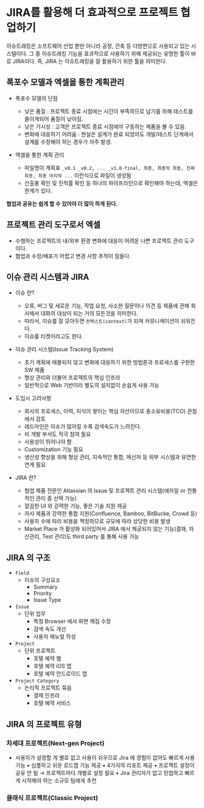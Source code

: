 # JIRA를 활용해 더 효과적으로 프로젝트 협업하기

이슈트래킹은 소프트웨어 산업 뿐만 아니라 공장, 건축 등 다방면으로 사용되고 있는 시스템이다. 그 중 이슈트래킹 기능을 효과적으로 사용하기 위해 제공되는 유명한 툴이 바로 JIRA이다. 즉, JIRA 는
이슈트래킹을 잘 활용하기 위한 툴을 의미한다.

## 폭포수 모델과 엑셀을 통한 계획관리

- 폭포수 모델의 단점
  - 낮은 품질 : 프로젝트 종료 시점에는 시간이 부족하므로 납기를 위해 테스트를 줄이게되어 품질이 낮아짐.
  - 낮은 가시성 : 고객은 프로젝트 종료 시점에야 구동하는 제품을 볼 수 있음.
  - 변화에 대응하기 어려움 : 현실은 설계가 완료 되었어도 개발/테스트 단계에서 설계를 수정해야 하는 경우가 자주 발생.

- 엑셀을 통한 계획 관리
  - 파일명이 계획표 `_v0.1 _v0.2, ... _v1.0-final, 최종, 최종의 최종, 진짜 최종, 최종 마지막 ...` 이런식으로 파일이 생성됨 
  - 산출물 확인 및 진척률 확인 등 하나의 파이프라인으로 확인해야 하는데, 엑셀은 한계가 있다.

__협업과 공유는 쉽게 할 수 있어야 더 많이 하게 된다.__

## 프로젝트 관리 도구로서 엑셀

- 수행하는 프로젝트의 내/외부 환경 변화에 대응이 어려운 나쁜 프로젝트 관리 도구이다.
- 협업과 수정/배포가 어렵고 변경 사항 추적이 힘들다.

## 이슈 관리 시스템과 JIRA

- 이슈 란?
  - 오류, 버그 및 새로운 기능, 작업 요청, 사소한 질문이나 의견 등 제품에 관해 회사에서 대화의 대상이 되는 거의 모든것을 의미한다.
  - 따라서, 이슈를 잘 모아두면 `컨텍스트(context)`가 되며 커뮤니케이션이 쉬워진다.
  - 이슈를 티켓이라고도 한다. 

- 이슈 관리 시스템(Issue Tracking System)
  - 초기 계획에 매몰되지 않고 변화에 대응하기 위한 방법론과 프로세스를 구현한 SW 제품
  - 형상 관리와 더불어 프로젝트의 핵심 인프라
  - 일반적으로 Web 기반이라 별도의 설치없이 손쉽게 사용 가능

- 도입시 고려사항
  - 회사의 프로세스, 이력, 지식이 쌓이는 핵심 자산이므로 총소유비용(TCO) 관점에서 검토
  - 레드마인은 이슈가 많아질 수록 검색속도가 느려진다.
  - 비 개발 부서도 적극 참여 필요
  - 사용성이 뛰어나야 함
  - Customization 기능 필요
  - 생산성 향상을 위해 형상 관리, 지속적인 통합, 메신저 등 외부 시스템과 유연한 연계 필요 

- JIRA 란?
  - 협업 제품 전문인 Atlassian 의 Issue 및 프로젝트 관리 시스템(애자일 or 전통적인 관리 중 선택 가능)
  - 깔끔한 UI 와 강력한 기능, 좋은 기술 지원 제공
  - 자사 제품과 강력한 통합 지원(Confluence, Bamboo, BitBucke, Crowd 등)
  - 사용자 수에 따라 비용을 책정하므로 규모에 따라 상당한 비용 발생
  - Market Place 가 활성화 되어있어서 JIRA 에서 제공되지 않는 기능(결재, 자산관리, Test 관리)도 third party 를 통해 사용 가능

## JIRA 의 구조

- `Field`
  - 이슈의 구성요소
    - Summary
    - Priority
    - Issue Type
- `Issue`
  - 단위 업무
    - 특정 Browser 에서 화면 깨짐 수정
    - 검색 속도 개선
    - 사용자 매뉴얼 작성
- `Project`
  - 단위 프로젝트
    - 호텔 예약 웹
    - 호텔 예약 iOS 앱
    - 호텔 예약 안드로이드 앱
- `Project Category`
  - 논리적 프로젝트 묶음
    - 결제 인프라
    - 호텔 예약 서비스

## JIRA 의 프로젝트 유형

### 차세대 프로젝트(Next-gen Project)

- 사용자가 설정할 게 별로 없고 사용이 쉬우므로 Jira 에 경험이 없어도 빠르게 사용 가능
  ▪ 심플하고 쉬운 로드맵 기능 제공
  ▪ 4가지의 리포트 제공
  ▪ 프로젝트 설정이 공유 안 됨 → 프로젝트마다 개별로 설정 필요
  ▪ Jira 관리자가 없고 민첩하고 빠르게 시작해야 하는 소규모 팀에게 추천

### 클래식 프로젝트(Classic Project)
